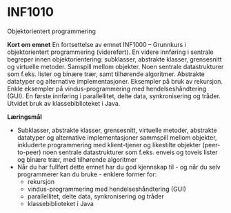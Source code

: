 # INF1010
Objektorientert programmering

**Kort om emnet**
En fortsettelse av emnet INF1000 – Grunnkurs i objektorientert programmering (videreført). En videre innføring i sentrale begreper innen objektorientering: subklasser, abstrakte klasser, grensesnitt og virtuelle metoder. Samspill mellom objekter. Noen sentrale datastrukturer som f.eks. lister og binære trær, samt tilhørende algoritmer. Abstrakte datatyper og alternative implementasjoner. Eksempler på bruk av rekursjon. Enkle eksempler på vindus-programmering med hendelseshåndtering (GUI). En første innføring i parallellitet, delte data, synkronisering og tråder. Utvidet bruk av klassebiblioteket i Java.

**Læringsmål**
- Subklasser, abstrakte klasser, grensesnitt, virtuelle metoder, abstrakte datatyper og alternative implementasjoner sammspill mellom objekter, inkluderte programmering med klient-tjener og likestilte objekter (peer-to-peer) noen sentrale datastrukturer som f.eks. enveis og toveis lister og binære trær, med tilhørende algoritmer
- Når du har fullført dette emnet har du god kjennskap til - og når du selv programmerer kan du bruke - enklere former for:
    - rekursjon
    - vindus-programmering med hendelseshåndtering (GUI)
    - parallellitet, delte data, synkronisering og tråder
    - klassebiblioteket i Java
